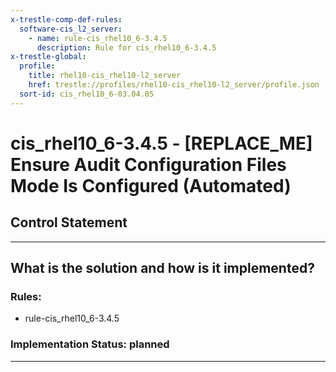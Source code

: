 ```yaml
---
x-trestle-comp-def-rules:
  software-cis_l2_server:
    - name: rule-cis_rhel10_6-3.4.5
      description: Rule for cis_rhel10_6-3.4.5
x-trestle-global:
  profile:
    title: rhel10-cis_rhel10-l2_server
    href: trestle://profiles/rhel10-cis_rhel10-l2_server/profile.json
  sort-id: cis_rhel10_6-03.04.05
---
```


# cis_rhel10_6-3.4.5 - \[REPLACE_ME\] Ensure Audit Configuration Files Mode Is Configured (Automated)

## Control Statement

______________________________________________________________________

## What is the solution and how is it implemented?

<!-- For implementation status enter one of: implemented, partial, planned, alternative, not-applicable -->

<!-- Note that the list of rules under ### Rules: is read-only and changes will not be captured after assembly to JSON -->

<!-- Add control implementation description here for control: cis_rhel10_6-3.4.5 -->

### Rules:

  - rule-cis_rhel10_6-3.4.5

### Implementation Status: planned

______________________________________________________________________
